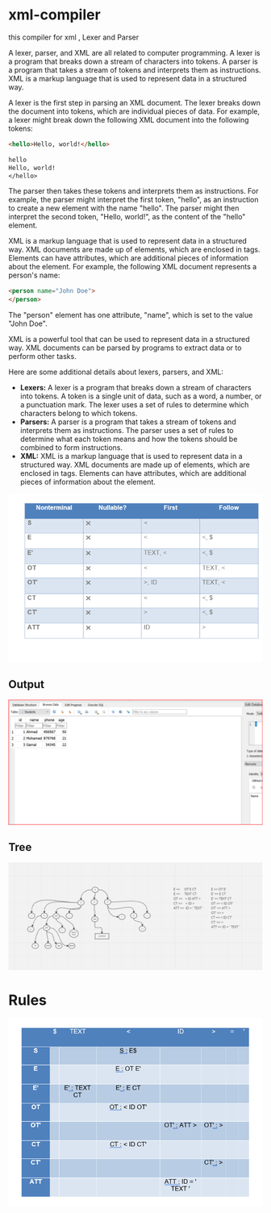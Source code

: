 # xml-compiler
this compiler for xml , Lexer and Parser


A lexer, parser, and XML are all related to computer programming. A lexer is a program that breaks down a stream of characters into tokens. A parser is a program that takes a stream of tokens and interprets them as instructions. XML is a markup language that is used to represent data in a structured way.

A lexer is the first step in parsing an XML document. The lexer breaks down the document into tokens, which are individual pieces of data. For example, a lexer might break down the following XML document into the following tokens:

```html
<hello>Hello, world!</hello>
```

```
hello
Hello, world!
</hello>
```

The parser then takes these tokens and interprets them as instructions. For example, the parser might interpret the first token, "hello", as an instruction to create a new element with the name "hello". The parser might then interpret the second token, "Hello, world!", as the content of the "hello" element.

XML is a markup language that is used to represent data in a structured way. XML documents are made up of elements, which are enclosed in tags. Elements can have attributes, which are additional pieces of information about the element. For example, the following XML document represents a person's name:

```html
<person name="John Doe">
</person>
```

The "person" element has one attribute, "name", which is set to the value "John Doe".

XML is a powerful tool that can be used to represent data in a structured way. XML documents can be parsed by programs to extract data or to perform other tasks.

Here are some additional details about lexers, parsers, and XML:

* **Lexers:** A lexer is a program that breaks down a stream of characters into tokens. A token is a single unit of data, such as a word, a number, or a punctuation mark. The lexer uses a set of rules to determine which characters belong to which tokens.
* **Parsers:** A parser is a program that takes a stream of tokens and interprets them as instructions. The parser uses a set of rules to determine what each token means and how the tokens should be combined to form instructions.
* **XML:** XML is a markup language that is used to represent data in a structured way. XML documents are made up of elements, which are enclosed in tags. Elements can have attributes, which are additional pieces of information about the element.




![Image alt text](https://github.com/gamalahmed3265/xml-compiler/blob/version2/image/1.png)
## Output
![Image alt text](https://github.com/gamalahmed3265/xml-compiler/blob/version2/image/output.png)
## Tree
![Image alt text](https://github.com/gamalahmed3265/xml-compiler/blob/version2/image/drawing.png)
# Rules
![Image alt text](https://github.com/gamalahmed3265/xml-compiler/blob/version2/image/2022-12-22-20-23-54.png)
